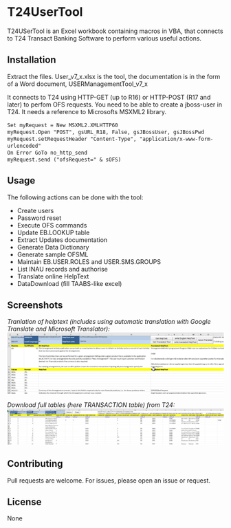 # T24UserTool

T24USerTool is an Excel workbook containing macros in VBA, that connects to T24 Transact Banking Software to perform various useful actions.

## Installation
Extract the files. User_v7_x.xlsx is the tool, the documentation is in the form of a Word document, USERManagementTool_v7_x

It connects to T24 using HTTP-GET (up to R16) or HTTP-POST (R17 and later) to perfom OFS requests.
You need to be able to create a jboss-user in T24.
It needs a reference to Microsofts MSXML2 library.

```VBA
Set myRequest = New MSXML2.XMLHTTP60
myRequest.Open "POST", gsURL_R18, False, gsJBossUser, gsJBossPwd
myRequest.setRequestHeader "Content-Type", "application/x-www-form-urlencoded"
On Error GoTo no_http_send
myRequest.send ("ofsRequest=" & sOFS)
```

## Usage

The following actions can be done with the tool:
* Create users
* Password reset
* Execute OFS commands
* Update EB.LOOKUP table
* Extract Updates documentation
* Generate Data Dictionary
* Generate sample OFSML
* Maintain EB.USER.ROLES and USER.SMS.GROUPS
* List INAU records and authorise
* Translate online HelpText
* DataDownload (fill TAABS-like excel)

## Screenshots
*Tranlation of helptext (includes using automatic translation with Google Translate and Microsoft Translator):*
![screenshot helptext translation](/images/HelpTextTranslate.jpg)

*Download full tables (here TRANSACTION table) from T24:*
![screenshot Data download](/images/DownloadData.jpg)

## Contributing
Pull requests are welcome. 
For issues, please open an issue or request.

## License
None